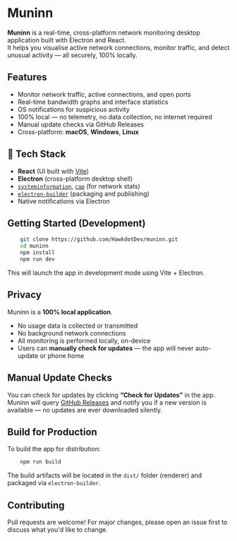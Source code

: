 # Muninn

**Muninn** is a real-time, cross-platform network monitoring desktop application built with Electron and React.  
It helps you visualise active network connections, monitor traffic, and detect unusual activity — all securely, 100% locally.

## Features

- Monitor network traffic, active connections, and open ports  
- Real-time bandwidth graphs and interface statistics  
- OS notifications for suspicious activity  
- 100% local — no telemetry, no data collection, no internet required  
- Manual update checks via GitHub Releases  
- Cross-platform: **macOS**, **Windows**, **Linux**

## 🧠 Tech Stack

- **React** (UI built with [Vite](https://vitejs.dev/))  
- **Electron** (cross-platform desktop shell)  
- [`systeminformation`](https://www.npmjs.com/package/systeminformation), [`cap`](https://www.npmjs.com/package/cap) (for network stats)  
- [`electron-builder`](https://www.electron.build/) (packaging and publishing)  
- Native notifications via Electron

## Getting Started (Development)

```bash
    git clone https://github.com/HawkdotDev/muninn.git
    cd muninn
    npm install
    npm run dev
````

This will launch the app in development mode using Vite + Electron.

## Privacy

Muninn is a **100% local application**.

* No usage data is collected or transmitted
* No background network connections
* All monitoring is performed locally, on-device
* Users can **manually check for updates** — the app will never auto-update or phone home

## Manual Update Checks

You can check for updates by clicking **“Check for Updates”** in the app.
Muninn will query [GitHub Releases](https://github.com/HawkdotDev/muninn/releases) and notify you if a new version is available — no updates are ever downloaded silently.

## Build for Production

To build the app for distribution:

```bash
    npm run build
```

The build artifacts will be located in the `dist/` folder (renderer) and packaged via `electron-builder`.

## Contributing

Pull requests are welcome! For major changes, please open an issue first to discuss what you'd like to change.
